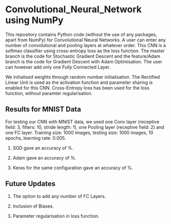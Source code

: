 # Convolutional_Neural_Network using NumPy
This repository contains Python code (without the use of any packages, apart from NumPy) for Convolutional Neural Networks. A user can enter any number of convolutional and pooling layers at whatever order. This CNN is a softmax classifier using cross-entropy loss as the loss function. The master branch is the code for Stochastic Gradient Descent and the feature/Adam branch is the code for Gradient Descent with Adam Optimisation. The user can however add only one Fully Connected Layer.

We initialised weights through random number initialisation. The Rectified Linear Unit is used as the activation function and parameter sharing is enabled for this CNN. Cross-Entropy loss has been used for the loss function, without paramter regularisation.

## Results for MNIST Data
For testing our CNN with MNIST data, we used one Conv layer (receptive field: 3, filters: 10, stride length: 1), one Pooling layer (receptive field: 2) and one FC layer. Training size: 1000 images, testing size: 1000 images, 10 epochs, learning rate: 0.005. 
1. SGD gave an accuracy of %.

2. Adam gave an accuracy of %.

3. Keras for the same configuration gave an accuracy of %.

## Future Updates
1. The option to add any number of FC Layers. 

2. Inclusion of Biases.

3. Parameter regularisation in loss function.
